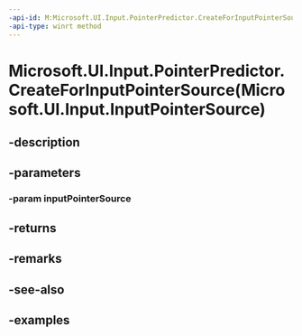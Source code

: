 ```yaml
---
-api-id: M:Microsoft.UI.Input.PointerPredictor.CreateForInputPointerSource(Microsoft.UI.Input.InputPointerSource)
-api-type: winrt method
---
```


# Microsoft.UI.Input.PointerPredictor.CreateForInputPointerSource(Microsoft.UI.Input.InputPointerSource)

<!--
public static Microsoft.UI.Input.PointerPredictor CreateForInputPointerSource (Microsoft.UI.Input.InputPointerSource inputPointerSource);
-->


## -description

## -parameters

### -param inputPointerSource

## -returns

## -remarks

## -see-also

## -examples


